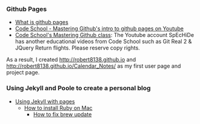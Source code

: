 ### Github Pages

* [What is github pages]
* [Code School - Mastering Github's intro to github pages on Youtube]
* [Code School's Mastering Github class]: The Youtube account SpEcHiDe has another educational videos from Code School such as Git Real 2 & JQuery Return flights. Please reserve copy rights.

As a result, I created <http://robert8138.github.io> and <http://robert8138.github.io/Calendar_Notes/> as my first user page and project page.

### Using Jekyll and Poole to create a personal blog

* [Using Jekyll with pages]
	* [How to install Ruby on Mac]
		* [How to fix brew update]


[What is github pages]: https://pages.github.com/
[Code School - Mastering Github's intro to github pages on Youtube]: http://www.youtube.com/watch?v=git3mubnhQI&index=11&list=PLkzmMSlD7htIgaqOBT9okVAhsDF45z9RN
[Code School's Mastering Github class]: http://www.youtube.com/playlist?list=PLkzmMSlD7htIgaqOBT9okVAhsDF45z9RN
[using Jekyll with pages]: https://help.github.com/articles/using-jekyll-with-pages/
[How to install Ruby on Mac]:http://code.tutsplus.com/tutorials/how-to-install-ruby-on-a-mac--net-21664
[How to fix brew update]: http://stackoverflow.com/questions/14113427/brew-update-failed